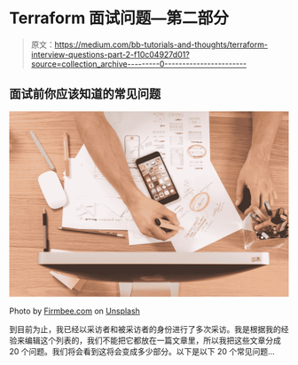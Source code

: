 # Terraform 面试问题—第二部分

> 原文：<https://medium.com/bb-tutorials-and-thoughts/terraform-interview-questions-part-2-f10c04927d01?source=collection_archive---------0----------------------->

## 面试前你应该知道的常见问题

![](img/07042c3dccaa75cfe80fe1fff1d60e05.png)

Photo by [Firmbee.com](https://unsplash.com/@firmbee?utm_source=medium&utm_medium=referral) on [Unsplash](https://unsplash.com?utm_source=medium&utm_medium=referral)

到目前为止，我已经以采访者和被采访者的身份进行了多次采访。我是根据我的经验来编辑这个列表的，我们不能把它都放在一篇文章里，所以我把这些文章分成 20 个问题。我们将会看到这将会变成多少部分。以下是以下 20 个常见问题…